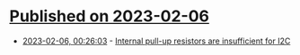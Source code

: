 # [Published on 2023-02-06](index.md)

* [2023-02-06, 00:26:03](https://lobste.rs/s/vt7eyb/internal_pull_up_resistors_are) - [Internal pull-up resistors are insufficient for I2C](https://www.joshmcguigan.com/blog/internal-pull-up-resistor-i2c/)
